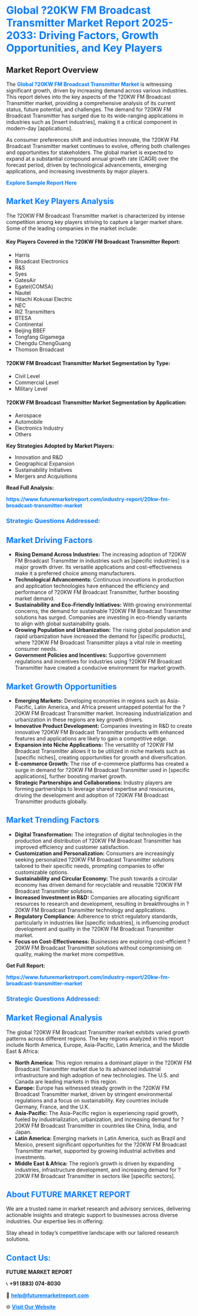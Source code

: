 <h1 style="color: #007BFF;">Global ?20KW FM Broadcast Transmitter Market Report 2025-2033: Driving Factors, Growth Opportunities, and Key Players</h1>

<section id="overview">
<h2>Market Report Overview</h2>
<p>The <a href="https://www.futuremarketreport.com/industry-report/20kw-fm-broadcast-transmitter-market" style="color: #007BFF; text-decoration: none;"><strong>Global ?20KW FM Broadcast Transmitter Market</strong></a> is witnessing significant growth, driven by increasing demand across various industries. This report delves into the key aspects of the ?20KW FM Broadcast Transmitter market, providing a comprehensive analysis of its current status, future potential, and challenges. The demand for ?20KW FM Broadcast Transmitter has surged due to its wide-ranging applications in industries such as [insert industries], making it a critical component in modern-day [applications].</p>
<p>As consumer preferences shift and industries innovate, the ?20KW FM Broadcast Transmitter market continues to evolve, offering both challenges and opportunities for stakeholders. The global market is expected to expand at a substantial compound annual growth rate (CAGR) over the forecast period, driven by technological advancements, emerging applications, and increasing investments by major players.</p>
</section>

<section id="overview">
<p><a href="https://www.futuremarketreport.com/request-sample/reportId=108644" style="color: #007BFF; text-decoration: none;"><strong>Explore Sample Report Here</strong></a></p>
</section>

<section id="key-players">
<h2 style="color: #007BFF;">Market Key Players Analysis</h2>
<p>The ?20KW FM Broadcast Transmitter market is characterized by intense competition among key players striving to capture a larger market share. Some of the leading companies in the market include:</p>
<h4>Key Players Covered in the ?20KW FM Broadcast Transmitter Report:</h4>
<ul><li>Harris</li><li>Broadcast Electronics</li><li>R&amp;S</li><li>Syes</li><li>GatesAir</li><li>Egatel(COMSA)</li><li>Nautel</li><li>Hitachi Kokusai Electric</li><li>NEC</li><li>RIZ Transmitters</li><li>BTESA</li><li>Continental</li><li>Beijing BBEF</li><li>Tongfang Gigamega</li><li>Chengdu ChengGuang</li><li>Thomson Broadcast</li></ul>
<h4>?20KW FM Broadcast Transmitter Market Segmentation by Type:</h4>
<ul><li>Civil Level</li><li>Commercial Level</li><li>Military Level</li></ul>

<h4>?20KW FM Broadcast Transmitter Market Segmentation by Application:</h4>
<ul><li>Aerospace</li><li>Automobile</li><li>Electronics Industry</li><li>Others</li></ul>
<p><strong>Key Strategies Adopted by Market Players:</strong></p>
<ul>
<li>Innovation and R&D</li>
<li>Geographical Expansion</li>
<li>Sustainability Initiatives</li>
<li>Mergers and Acquisitions</li>
</ul>
</section>

<section>
<p><strong>Read Full Analysis: </strong></p><a href="https://www.futuremarketreport.com/industry-report/20kw-fm-broadcast-transmitter-market" style="color: #007BFF; text-decoration: none;"><strong>https://www.futuremarketreport.com/industry-report/20kw-fm-broadcast-transmitter-market</strong></a>
<h3 style="color: #007BFF;">Strategic Questions Addressed:</h3>
</section>

<section id="driving-factors">
<h2 style="color: #007BFF;">Market Driving Factors</h2>
<ul>
<li><strong>Rising Demand Across Industries:</strong> The increasing adoption of ?20KW FM Broadcast Transmitter in industries such as [specific industries] is a major growth driver. Its versatile applications and cost-effectiveness make it a preferred choice among manufacturers.</li>
<li><strong>Technological Advancements:</strong> Continuous innovations in production and application technologies have enhanced the efficiency and performance of ?20KW FM Broadcast Transmitter, further boosting market demand.</li>
<li><strong>Sustainability and Eco-Friendly Initiatives:</strong> With growing environmental concerns, the demand for sustainable ?20KW FM Broadcast Transmitter solutions has surged. Companies are investing in eco-friendly variants to align with global sustainability goals.</li>
<li><strong>Growing Population and Urbanization:</strong> The rising global population and rapid urbanization have increased the demand for [specific products], where ?20KW FM Broadcast Transmitter plays a vital role in meeting consumer needs.</li>
<li><strong>Government Policies and Incentives:</strong> Supportive government regulations and incentives for industries using ?20KW FM Broadcast Transmitter have created a conducive environment for market growth.</li>
</ul>
</section>

<section id="growth-opportunities">
<h2 style="color: #007BFF;">Market Growth Opportunities</h2>
<ul>
<li><strong>Emerging Markets:</strong> Developing economies in regions such as Asia-Pacific, Latin America, and Africa present untapped potential for the ?20KW FM Broadcast Transmitter market. Increasing industrialization and urbanization in these regions are key growth drivers.</li>
<li><strong>Innovative Product Development:</strong> Companies investing in R&D to create innovative ?20KW FM Broadcast Transmitter products with enhanced features and applications are likely to gain a competitive edge.</li>
<li><strong>Expansion into Niche Applications:</strong> The versatility of ?20KW FM Broadcast Transmitter allows it to be utilized in niche markets such as [specific niches], creating opportunities for growth and diversification.</li>
<li><strong>E-commerce Growth:</strong> The rise of e-commerce platforms has created a surge in demand for ?20KW FM Broadcast Transmitter used in [specific applications], further boosting market growth.</li>
<li><strong>Strategic Partnerships and Collaborations:</strong> Industry players are forming partnerships to leverage shared expertise and resources, driving the development and adoption of ?20KW FM Broadcast Transmitter products globally.</li>
</ul>
</section>

<section id="trending-factors">
<h2 style="color: #007BFF;">Market Trending Factors</h2>
<ul>
<li><strong>Digital Transformation:</strong> The integration of digital technologies in the production and distribution of ?20KW FM Broadcast Transmitter has improved efficiency and customer satisfaction.</li>
<li><strong>Customization and Personalization:</strong> Consumers are increasingly seeking personalized ?20KW FM Broadcast Transmitter solutions tailored to their specific needs, prompting companies to offer customizable options.</li>
<li><strong>Sustainability and Circular Economy:</strong> The push towards a circular economy has driven demand for recyclable and reusable ?20KW FM Broadcast Transmitter solutions.</li>
<li><strong>Increased Investment in R&D:</strong> Companies are allocating significant resources to research and development, resulting in breakthroughs in ?20KW FM Broadcast Transmitter technology and applications.</li>
<li><strong>Regulatory Compliance:</strong> Adherence to strict regulatory standards, particularly in industries like [specific industries], is influencing product development and quality in the ?20KW FM Broadcast Transmitter market.</li>
<li><strong>Focus on Cost-Effectiveness:</strong> Businesses are exploring cost-efficient ?20KW FM Broadcast Transmitter solutions without compromising on quality, making the market more competitive.</li>
</ul>
</section>

<section>
<p><strong>Get Full Report: </strong></p><a href="https://www.futuremarketreport.com/industry-report/20kw-fm-broadcast-transmitter-market" style="color: #007BFF; text-decoration: none;"><strong>https://www.futuremarketreport.com/industry-report/20kw-fm-broadcast-transmitter-market</strong></a>
<h3 style="color: #007BFF;">Strategic Questions Addressed:</h3>
</section>


<section id="regional-analysis">
<h2 style="color: #007BFF;">Market Regional Analysis</h2>
<p>The global ?20KW FM Broadcast Transmitter market exhibits varied growth patterns across different regions. The key regions analyzed in this report include North America, Europe, Asia-Pacific, Latin America, and the Middle East & Africa:</p>
<ul>
<li><strong>North America:</strong> This region remains a dominant player in the ?20KW FM Broadcast Transmitter market due to its advanced industrial infrastructure and high adoption of new technologies. The U.S. and Canada are leading markets in this region.</li>
<li><strong>Europe:</strong> Europe has witnessed steady growth in the ?20KW FM Broadcast Transmitter market, driven by stringent environmental regulations and a focus on sustainability. Key countries include Germany, France, and the U.K.</li>
<li><strong>Asia-Pacific:</strong> The Asia-Pacific region is experiencing rapid growth, fueled by industrialization, urbanization, and increasing demand for ?20KW FM Broadcast Transmitter in countries like China, India, and Japan.</li>
<li><strong>Latin America:</strong> Emerging markets in Latin America, such as Brazil and Mexico, present significant opportunities for the ?20KW FM Broadcast Transmitter market, supported by growing industrial activities and investments.</li>
<li><strong>Middle East & Africa:</strong> The region’s growth is driven by expanding industries, infrastructure development, and increasing demand for ?20KW FM Broadcast Transmitter in sectors like [specific sectors].</li>
</ul>
</section>

<footer>
<h2 style="color: #007BFF;">About FUTURE MARKET REPORT</h2>
<p>We are a trusted name in market research and advisory services, delivering actionable insights and strategic support to businesses across diverse industries. Our expertise lies in offering:</p>

<p>Stay ahead in today’s competitive landscape with our tailored research solutions.</p>

<h2 style="color: #007BFF;">Contact Us:</h2>
<p><strong>FUTURE MARKET REPORT</strong></p>
<p>📞 <strong>+91 (883) 074-8030</strong></p>
<p>📧 <strong><a href="mailto:help@futuremarketreport.com" style="color: #007BFF;">help@futuremarketreport.com</a></strong></p>
<p>🌐 <strong><a href="https://www.futuremarketreport.com/" style="color: #007BFF;">Visit Our Website</a></strong></p>
</footer>